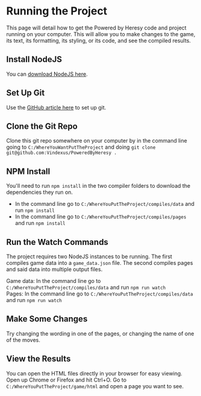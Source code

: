 # Running the Project
This page will detail how to get the Powered by Heresy code and project running on your computer. This will allow you to make changes to the game, its text, its formatting, its styling, or its code, and see the compiled results.

## Install NodeJS
You can [download NodeJS here](https://nodejs.org/en/download/).

## Set Up Git
Use the [GitHub article here](https://help.github.com/articles/set-up-git/) to set up git.

## Clone the Git Repo
Clone this git repo somewhere on your computer by in the command line going to `C:/WhereYouWantPutTheProject` and doing `git clone git@github.com:Vindexus/PoweredByHeresy .`

## NPM Install
You'll need to run `npm install` in the two compiler folders to download the dependencies they run on.

 - In the command line go to `C:/WhereYouPutTheProject/compiles/data` and run `npm install`
 - In the command line go to `C:/WhereYouPutTheProject/compiles/pages` and run `npm install`

## Run the Watch Commands
The project requires two NodeJS instances to be running. The first compiles game data into a `game_data.json` file. The second compiles pages and said data into multiple output files.

Game data: In the command line go to `C:/WhereYouPutTheProject/compiles/data` and run `npm run watch`  
Pages: In the command line go to `C:/WhereYouPutTheProject/compiles/data` and run `npm run watch`

## Make Some Changes
Try changing the wording in one of the pages, or changing the name of one of the moves.

## View the Results
You can open the HTML files directly in your browser for easy viewing. Open up Chrome or Firefox and hit Ctrl+O. Go to `C:/WhereYouPutTheProject/game/html` and open a page you want to see.
